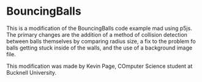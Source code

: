 # BouncingBalls
This is a modification of the BouncingBalls code example mad using p5js. 
The primary changes are the addition of a method of collision detection between balls themselves by comparing radius size, 
a fix to the problem fo balls getting stuck inside of the walls, and the use of a background image file. 

This modification was made by Kevin Page, COmputer Science student at Bucknell University. 
